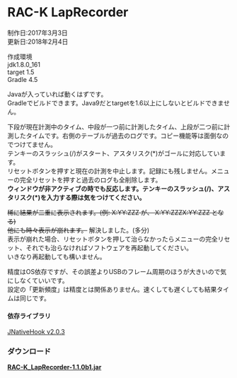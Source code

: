 RAC-K LapRecorder
====

制作日:2017年3月3日  
更新日:2018年2月4日  
  
作成環境  
jdk1.8.0_161  
target 1.5  
Gradle 4.5  
  
Javaが入っていれば動くはずです。  
Gradleでビルドできます。Java9だとtargetを1.6以上にしないとビルドできません。  
  
下段が現在計測中のタイム、中段が一つ前に計測したタイム、上段が二つ前に計測したタイムです。右側のテーブルが過去のログです。コピー機能等は面倒なのでつけてません。  
テンキーのスラッシュ(/)がスタート、アスタリスク(\*)がゴールに対応しています。  
リセットボタンを押すと現在の計測を中止します。記録にも残しません。メニューの完全リセットを押すと過去のログも全削除します。  
**ウィンドウが非アクティブの時でも反応します。テンキーのスラッシュ(/)、アスタリスク(\*)を入力する際は気をつけてください。**  
  
~~稀に結果が二重に表示されます。(例: X:YY:ZZZ が、 X:YY:ZZZX:YY:ZZZ となる)  
他にも時々表示が崩れます。~~ 解決しました。(多分)  
表示が崩れた場合、リセットボタンを押して治らなかったらメニューの完全リセット、それでも治らなければソフトウェアを再起動してください。  
いきなり再起動しても構いません。  
  
精度はOS依存ですが、その誤差よりUSBのフレーム周期のほうが大きいので気にしなくていいです。  
設定の「更新頻度」は精度とは関係ありません。速くしても遅くしても結果タイムは同じです。  
  
#### 依存ライブラリ
[JNativeHook v2.0.3](https://github.com/kwhat/jnativehook/releases/tag/2.0.3 "https://github.com/kwhat/jnativehook/releases/tag/2.0.3")  
  
### ダウンロード
**[RAC-K_LapRecorder-1.1.0b1.jar](https://github.com/e155742/RAC-K_LapRecorder/releases/download/v1.1.0b1/RAC-K_LapRecorder-1.1.0b1.jar "RAC-K_LapRecorder-1.1.0b1.jar.jar")**  
